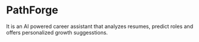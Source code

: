 # PathForge
It is an AI powered career assistant that analyzes resumes, predict roles and offers personalized growth suggesstions.
